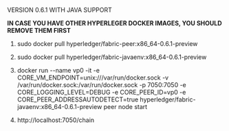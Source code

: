 
VERSION 0.6.1 WITH JAVA SUPPORT

**IN CASE YOU HAVE OTHER HYPERLEGER DOCKER IMAGES, YOU SHOULD REMOVE THEM FIRST**

1. sudo docker pull hyperledger/fabric-peer:x86_64-0.6.1-preview
2. sudo docker pull hyperledger/fabric-javaenv:x86_64-0.6.1-preview

3. docker run  --name vp0 -it   -e CORE_VM_ENDPOINT=unix:///var/run/docker.sock -v /var/run/docker.sock:/var/run/docker.sock  -p 7050:7050 -e CORE_LOGGING_LEVEL=DEBUG -e CORE_PEER_ID=vp0 -e CORE_PEER_ADDRESSAUTODETECT=true hyperledger/fabric-javaenv:x86_64-0.6.1-preview peer node start 


4. http://localhost:7050/chain





